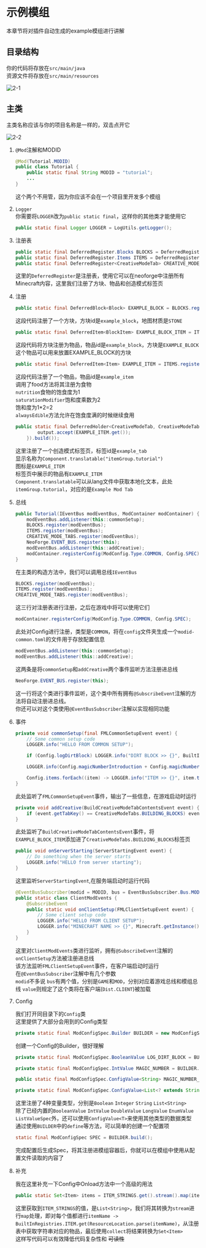 # 示例模组

本章节将对插件自动生成的example模组进行讲解

## 目录结构

你的代码将存放在`src/main/java`  
资源文件将存放在`src/main/resources`

![2-1](src/2-1.png)

## 主类

主类名称应该与你的项目名称是一样的，双击点开它

![2-2](src/2-2.png)

1. `@Mod`注解和MODID

    ```Java
    @Mod(Tutorial.MODID)
    public class Tutorial {
        public static final String MODID = "tutorial";
        ...
    }
    ```

    这个两个不用管，因为你应该不会在一个项目里开发多个模组

2. `Logger`  
    你需要将`LOGGER`改为`public static final`，这样你的其他类才能使用它
    ```Java
    public static final Logger LOGGER = LogUtils.getLogger();
    ```

3. 注册表

    ```Java
    public static final DeferredRegister.Blocks BLOCKS = DeferredRegister.createBlocks(MODID);
    public static final DeferredRegister.Items ITEMS = DeferredRegister.createItems(MODID);
    public static final DeferredRegister<CreativeModeTab> CREATIVE_MODE_TABS = DeferredRegister.create(Registries.CREATIVE_MODE_TAB, MODID);
    ```

    这里的`DeferredRegister`是注册表，使用它可以在neoforge中注册所有Minecraft内容，这里我们注册了方块、物品和创造模式标签页

4. 注册

    ```Java
    public static final DeferredBlock<Block> EXAMPLE_BLOCK = BLOCKS.registerSimpleBlock("example_block", BlockBehaviour.Properties.of().mapColor(MapColor.STONE));
    ```
    这段代码注册了一个方块，方块id是`example_block`，地图材质是`STONE`

    ```Java
    public static final DeferredItem<BlockItem> EXAMPLE_BLOCK_ITEM = ITEMS.registerSimpleBlockItem("example_block", EXAMPLE_BLOCK);
    ```
    这段代码将方块注册为物品，物品id是`example_block`，方块是`EXAMPLE_BLOCK`  
    这个物品可以用来放置EXAMPLE_BLOCK的方块

    ```Java
    public static final DeferredItem<Item> EXAMPLE_ITEM = ITEMS.registerSimpleItem("example_item", new Item.Properties().food(new FoodProperties.Builder().alwaysEdible().nutrition(1).saturationModifier(2f).build()));
    ```
    这段代码注册了一个物品，物品id是`example_item`  
    调用了food方法将其注册为食物  
    `nutrition`食物的饱食度为1  
    `saturationModifier`饱和度乘数为2  
    饱和度为1*2=2  
    `alwaysEdible`方法允许在饱食度满的时候继续食用

    ```Java
    public static final DeferredHolder<CreativeModeTab, CreativeModeTab> EXAMPLE_TAB = CREATIVE_MODE_TABS.register("example_tab", () -> CreativeModeTab.builder().title(Component.translatable("itemGroup.tutorial")).withTabsBefore(CreativeModeTabs.COMBAT).icon(() -> EXAMPLE_ITEM.get().getDefaultInstance()).displayItems((parameters, output) -> {
            output.accept(EXAMPLE_ITEM.get()); 
        }).build());
    ```
    这里注册了一个创造模式标签页，标签id是`example_tab`  
    显示名称为`Component.translatable("itemGroup.tutorial")`  
    图标是`EXAMPLE_ITEM`  
    标签页中展示的物品有`EXAMPLE_ITEM`  
    `Component.translatable`可以从lang文件中获取本地化文本，此处`itemGroup.tutorial`，对应的是`Example Mod Tab`

5. 总线

    ```Java
    public Tutorial(IEventBus modEventBus, ModContainer modContainer) {
        modEventBus.addListener(this::commonSetup);
        BLOCKS.register(modEventBus);
        ITEMS.register(modEventBus);
        CREATIVE_MODE_TABS.register(modEventBus);
        NeoForge.EVENT_BUS.register(this);
        modEventBus.addListener(this::addCreative);
        modContainer.registerConfig(ModConfig.Type.COMMON, Config.SPEC);
    }
    ```
    在主类的构造方法中，我们可以调用总线`IEventBus`  
    ```Java
    BLOCKS.register(modEventBus);
    ITEMS.register(modEventBus);
    CREATIVE_MODE_TABS.register(modEventBus);
    ```
    这三行对注册表进行注册，之后在游戏中将可以使用它们  
    ```Java
    modContainer.registerConfig(ModConfig.Type.COMMON, Config.SPEC);
    ```
    此处对Config进行注册，类型是`COMMON`，将在`config`文件夹生成一个`modid-common.toml`的文件用于存放配置信息
    ```Java
    modEventBus.addListener(this::commonSetup);
    modEventBus.addListener(this::addCreative);
    ```
    这两条是将`commonSetup`和`addCreative`两个事件监听方法注册进总线
    ```Java
    NeoForge.EVENT_BUS.register(this);
    ```
    这一行将这个类进行事件监听，这个类中所有拥有`@SubscribeEvent`注解的方法将自动注册进总线。  
    你还可以对这个类使用`@EventBusSubscriber`注解以实现相同功能

1. 事件
    ```Java
    private void commonSetup(final FMLCommonSetupEvent event) {
        // Some common setup code
        LOGGER.info("HELLO FROM COMMON SETUP");

        if (Config.logDirtBlock) LOGGER.info("DIRT BLOCK >> {}", BuiltInRegistries.BLOCK.getKey(Blocks.DIRT));

        LOGGER.info(Config.magicNumberIntroduction + Config.magicNumber);

        Config.items.forEach((item) -> LOGGER.info("ITEM >> {}", item.toString()));
    }
    ```
    此处监听了`FMLCommonSetupEvent`事件，输出了一些信息，在游戏启动时运行
    ```Java
    private void addCreative(BuildCreativeModeTabContentsEvent event) {
        if (event.getTabKey() == CreativeModeTabs.BUILDING_BLOCKS) event.accept(EXAMPLE_BLOCK_ITEM);
    }
    ```
    此处监听了`BuildCreativeModeTabContentsEvent`事件，将`EXAMPLE_BLOCK_ITEM`添加进了`CreativeModeTabs.BUILDING_BLOCKS`标签页
    ```Java
    public void onServerStarting(ServerStartingEvent event) {
        // Do something when the server starts
        LOGGER.info("HELLO from server starting");
    }
    ```
    这里监听`ServerStartingEvent`,在服务端启动时运行代码
    ```Java
    @EventBusSubscriber(modid = MODID, bus = EventBusSubscriber.Bus.MOD, value = Dist.CLIENT)
    public static class ClientModEvents {
        @SubscribeEvent
        public static void onClientSetup(FMLClientSetupEvent event) {
            // Some client setup code
            LOGGER.info("HELLO FROM CLIENT SETUP");
            LOGGER.info("MINECRAFT NAME >> {}", Minecraft.getInstance().getUser().getName());
        }
    }
    ```
    这里对`ClientModEvents`类进行监听，拥有`@SubscribeEvent`注解的`onClientSetup`方法被注册进总线  
    该方法监听`FMLClientSetupEvent`事件，在客户端启动时运行  
    在`@EventBusSubscriber`注解中有几个参数  
    `modid`不多说
    `bus`有两个值，分别是`GAME`和`MOD`，分别对应着游戏总线和模组总线
    `value`则规定了这个类将在客户端(`Dist.CLIENT`)被加载

1. Config

    我们打开同目录下的`Config`类  
    这里提供了大部分会用到的Config类型
    ```Java
    private static final ModConfigSpec.Builder BUILDER = new ModConfigSpec.Builder();
    ```
    创建一个Config的Builder，很好理解
    ```Java
    private static final ModConfigSpec.BooleanValue LOG_DIRT_BLOCK = BUILDER.comment("Whether to log the dirt block on common setup").define("logDirtBlock", true);

    private static final ModConfigSpec.IntValue MAGIC_NUMBER = BUILDER.comment("A magic number").defineInRange("magicNumber", 42, 0, Integer.MAX_VALUE);

    public static final ModConfigSpec.ConfigValue<String> MAGIC_NUMBER_INTRODUCTION = BUILDER.comment("What you want the introduction message to be for the magic number").define("magicNumberIntroduction", "The magic number is... ");
    
    private static final ModConfigSpec.ConfigValue<List<? extends String>> ITEM_STRINGS = BUILDER.comment("A list of items to log on common setup.").defineListAllowEmpty("items", List.of("minecraft:iron_ingot"), Config::validateItemName);
    ```
    这里注册了4种变量类型，分别是`Boolean` `Integer` `String` `List<String>`  
    除了已经内置的`BooleanValue` `IntValue` `DoubleValue` `LongValue` `EnumValue` `ListValueSpec`外，还可以使用`ConfigValue<T>`来使用其他类型的数据类型  
    通过使用`BUILDER`中的`define`等方法，可以简单的创建一个配置项

    ```Java
    static final ModConfigSpec SPEC = BUILDER.build();
    ```
    完成配置后生成Spec，将其注册进模组容器后，你就可以在模组中使用从配置文件读取的内容了

1. 补充

    我在这里补充一下Config中Onload方法中一个高级的用法
    ```Java
    public static Set<Item> items = ITEM_STRINGS.get().stream().map(itemName -> BuiltInRegistries.ITEM.get(ResourceLocation.parse(itemName))).collect(Collectors.toSet());
    ```
    这里获取到`ITEM_STRINGS`的值，是`List<String>`，我们将其转换为`stream`进行`map`处理，即对每个值都进行`itemName -> BuiltInRegistries.ITEM.get(ResourceLocation.parse(itemName)`，从注册表中获取字符串对应的物品，最后使用`collect`将结果转换为`Set<Item>`  
    这样写代码可以有效降低代码复杂性和 ~~可读性~~